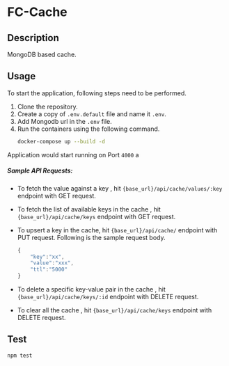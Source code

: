 # FC-Cache

## Description
MongoDB based cache.

## Usage
To start the application, following steps need to be performed.
1. Clone the repository.
2. Create a copy of ```.env.default``` file and name it ```.env```.
3. Add Mongodb url in the ```.env``` file.
4. Run the containers using the following command.
    ```bash
    docker-compose up --build -d
    ```
    
Application would start running on Port ```4000``` a

##### Sample API Requests: 
* To fetch the value against a key  , hit  ```{base_url}/api/cache/values/:key``` endpoint with GET request.

* To fetch the list of available keys in the cache  , hit  ```{base_url}/api/cache/keys``` endpoint with GET request.


* To upsert a key in the cache, hit  ```{base_url}/api/cache/``` endpoint with PUT request. Following is the sample request body.
    ```javascript
    {
        "key":"xx",
        "value":"xxx",
        "ttl":"5000"
    }
    ```

* To delete a specific key-value pair in the cache  , hit  ```{base_url}/api/cache/keys/:id``` endpoint with DELETE request.

* To clear all the cache  , hit  ```{base_url}/api/cache/keys``` endpoint with DELETE request.

## Test

```bash
npm test
```